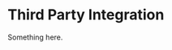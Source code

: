 [title]: # (Third Party Integration)
[tags]: # (XXX)
[priority]: # (5788)
# Third Party Integration
Something here.
